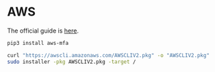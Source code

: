 # AWS

The official guide is [here](https://capsulerx.atlassian.net/wiki/spaces/devops/pages/950206514#IAMLoginandAuthentication-CLI).

```bash
pip3 install aws-mfa

curl "https://awscli.amazonaws.com/AWSCLIV2.pkg" -o "AWSCLIV2.pkg"
sudo installer -pkg AWSCLIV2.pkg -target /

```
